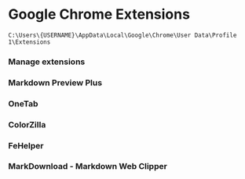 <!-- @format -->

# Google Chrome Extensions

`C:\Users\{USERNAME}\AppData\Local\Google\Chrome\User Data\Profile 1\Extensions`

### Manage extensions

### Markdown Preview Plus

### OneTab

### ColorZilla

### FeHelper

### MarkDownload - Markdown Web Clipper
